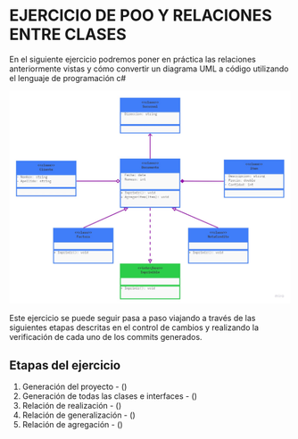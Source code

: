# EJERCICIO DE POO Y RELACIONES ENTRE CLASES

En el siguiente ejercicio podremos poner en práctica las relaciones anteriormente vistas y cómo convertir un diagrama UML a código utilizando el lenguaje de programación c#

![Diagrama UML de ejercicio de POO](../images/diagrama-uml-1-relaciones-poo.jpg)

Este ejercicio se puede seguir pasa a paso viajando a través de las siguientes etapas descritas en el control de cambios y realizando la verificación de cada uno de los commits generados.

## Etapas del ejercicio

1. Generación del proyecto - ()
2. Generación de todas las clases e interfaces - ()
3. Relación de realización - ()
4. Relación de generalización - ()
5. Relación de agregación - ()
